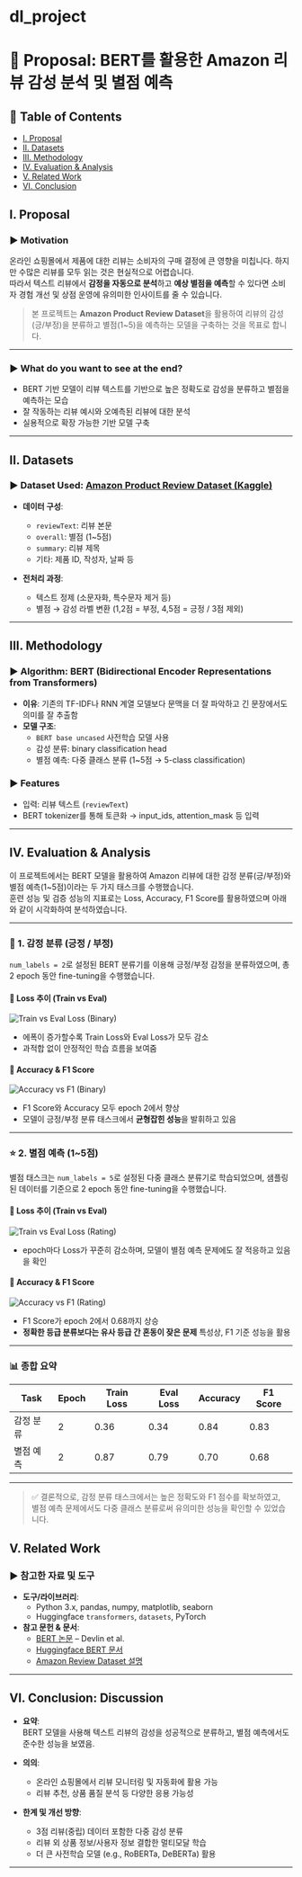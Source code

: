 # dl_project
# 📝 Proposal: BERT를 활용한 Amazon 리뷰 감성 분석 및 별점 예측

## 📑 Table of Contents

- [I. Proposal](#i-proposal)
- [II. Datasets](#ii-datasets)
- [III. Methodology](#iii-methodology)
- [IV. Evaluation & Analysis](#iv-evaluation--analysis)
- [V. Related Work](#v-related-work-eg-existing-studies)
- [VI. Conclusion](#vi-conclusion-discussion)

## I. Proposal

### ▶ Motivation

온라인 쇼핑몰에서 제품에 대한 리뷰는 소비자의 구매 결정에 큰 영향을 미칩니다. 하지만 수많은 리뷰를 모두 읽는 것은 현실적으로 어렵습니다.  
따라서 텍스트 리뷰에서 **감정을 자동으로 분석**하고 **예상 별점을 예측**할 수 있다면 소비자 경험 개선 및 상점 운영에 유의미한 인사이트를 줄 수 있습니다.

> 본 프로젝트는 **Amazon Product Review Dataset**을 활용하여 리뷰의 감성(긍/부정)을 분류하고 별점(1~5)을 예측하는 모델을 구축하는 것을 목표로 합니다.

---

### ▶ What do you want to see at the end?

- BERT 기반 모델이 리뷰 텍스트를 기반으로 높은 정확도로 감성을 분류하고 별점을 예측하는 모습
- 잘 작동하는 리뷰 예시와 오예측된 리뷰에 대한 분석
- 실용적으로 확장 가능한 기반 모델 구축

---

## II. Datasets

### ▶ Dataset Used: [Amazon Product Review Dataset (Kaggle)](https://www.kaggle.com/datasets/bittlingmayer/amazonreviews)

- **데이터 구성**:  
  - `reviewText`: 리뷰 본문  
  - `overall`: 별점 (1~5점)  
  - `summary`: 리뷰 제목  
  - 기타: 제품 ID, 작성자, 날짜 등

- **전처리 과정**:  
  - 텍스트 정제 (소문자화, 특수문자 제거 등)  
  - 별점 → 감성 라벨 변환 (1,2점 = 부정, 4,5점 = 긍정 / 3점 제외)

---

## III. Methodology

### ▶ Algorithm: BERT (Bidirectional Encoder Representations from Transformers)

- **이유**: 기존의 TF-IDF나 RNN 계열 모델보다 문맥을 더 잘 파악하고 긴 문장에서도 의미를 잘 추출함  
- **모델 구조**:
  - `BERT base uncased` 사전학습 모델 사용
  - 감성 분류: binary classification head
  - 별점 예측: 다중 클래스 분류 (1~5점 → 5-class classification)

### ▶ Features
- 입력: 리뷰 텍스트 (`reviewText`)
- BERT tokenizer를 통해 토큰화 → input_ids, attention_mask 등 입력

---

## IV. Evaluation & Analysis

이 프로젝트에서는 BERT 모델을 활용하여 Amazon 리뷰에 대한 감정 분류(긍/부정)와 별점 예측(1~5점)이라는 두 가지 태스크를 수행했습니다.  
훈련 성능 및 검증 성능의 지표로는 Loss, Accuracy, F1 Score를 활용하였으며 아래와 같이 시각화하여 분석하였습니다.

---

### 📘 1. 감정 분류 (긍정 / 부정)

`num_labels = 2`로 설정된 BERT 분류기를 이용해 긍정/부정 감정을 분류하였으며, 총 2 epoch 동안 fine-tuning을 수행했습니다.

#### 🔹 Loss 추이 (Train vs Eval)

![Train vs Eval Loss (Binary)](./images/binary_loss.png)

- 에폭이 증가할수록 Train Loss와 Eval Loss가 모두 감소
- 과적합 없이 안정적인 학습 흐름을 보여줌

#### 🔹 Accuracy & F1 Score

![Accuracy vs F1 (Binary)](./images/binary_score.png)

- F1 Score와 Accuracy 모두 epoch 2에서 향상
- 모델이 긍정/부정 분류 태스크에서 **균형잡힌 성능**을 발휘하고 있음

---

### ⭐ 2. 별점 예측 (1~5점)

별점 태스크는 `num_labels = 5`로 설정된 다중 클래스 분류기로 학습되었으며, 샘플링된 데이터를 기준으로 2 epoch 동안 fine-tuning을 수행했습니다.

#### 🔹 Loss 추이 (Train vs Eval)

![Train vs Eval Loss (Rating)](./images/rating_loss.png)

- epoch마다 Loss가 꾸준히 감소하며, 모델이 별점 예측 문제에도 잘 적응하고 있음을 확인

#### 🔹 Accuracy & F1 Score

![Accuracy vs F1 (Rating)](./images/rating_score.png)

- F1 Score가 epoch 2에서 0.68까지 상승
- **정확한 등급 분류보다는 유사 등급 간 혼동이 잦은 문제** 특성상, F1 기준 성능을 활용

---

### 📊 종합 요약

| Task         | Epoch | Train Loss | Eval Loss | Accuracy | F1 Score |
|--------------|-------|------------|-----------|----------|----------|
| 감정 분류     | 2     | 0.36       | 0.34      | 0.84     | 0.83     |
| 별점 예측     | 2     | 0.87       | 0.79      | 0.70     | 0.68     |

---

> ✅ 결론적으로, 감정 분류 태스크에서는 높은 정확도와 F1 점수를 확보하였고,  
> 별점 예측 문제에서도 다중 클래스 분류로써 유의미한 성능을 확인할 수 있었습니다.


## V. Related Work

### ▶ 참고한 자료 및 도구

- **도구/라이브러리**:
  - Python 3.x, pandas, numpy, matplotlib, seaborn
  - Huggingface `transformers`, `datasets`, PyTorch
- **참고 문헌 & 문서**:
  - [BERT 논문](https://arxiv.org/abs/1810.04805) – Devlin et al.
  - [Huggingface BERT 문서](https://huggingface.co/transformers/)
  - [Amazon Review Dataset 설명](https://www.kaggle.com/datasets/bittlingmayer/amazonreviews)

---

## VI. Conclusion: Discussion

- **요약**:  
  BERT 모델을 사용해 텍스트 리뷰의 감성을 성공적으로 분류하고, 별점 예측에서도 준수한 성능을 보였음.

- **의의**:  
  - 온라인 쇼핑몰에서 리뷰 모니터링 및 자동화에 활용 가능
  - 리뷰 추천, 상품 품질 분석 등 다양한 응용 가능성

- **한계 및 개선 방향**:
  - 3점 리뷰(중립) 데이터 포함한 다중 감성 분류
  - 리뷰 외 상품 정보/사용자 정보 결합한 멀티모달 학습
  - 더 큰 사전학습 모델 (e.g., RoBERTa, DeBERTa) 활용

---

